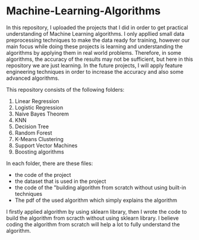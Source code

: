 # Machine-Learning-Algorithms

In this repository, I uploaded the projects that I did in order to get practical understanding of Machine Learning algorithms.
I only appllied small data preprocessing techniques to make the data ready for training, however our main focus while doing these 
projects is learning and understanding the algorithms by applying them in real world problems. Therefore, in some algorithms, the accuracy of the 
results may not be sufficient, but here in this repository we are just learning. In the future projects, I will apply feature engineering
techniques in order to increase the accuracy and also some advanced algorithms.

This repository consists of the following folders:
1. Linear Regression
2. Logistic Regression
3. Naive Bayes Theorem
4. KNN
5. Decision Tree
6. Random Forest
7. K-Means Clustering
8. Support Vector Machines
9. Boosting algorithms

In each folder, there are these files: 
- the code of the project
- the dataset that is used in the project
- the code of the "building algorithm from scratch without using built-in techniques
- The pdf of the used algorithm which simply explains the algorithm

I firstly applied algorithm by using sklearn library, then I wrote the code to build the algorithm from scracth without using sklearn library.
I believe coding the algorithm from scratch will help a lot to fully understand the algorithm.

